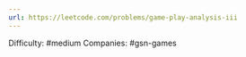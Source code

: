 ```yaml
---
url: https://leetcode.com/problems/game-play-analysis-iii
---
```


Difficulty: #medium
Companies: #gsn-games